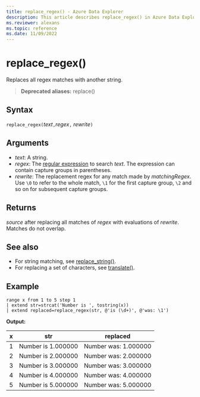 ```yaml
---
title: replace_regex() - Azure Data Explorer
description: This article describes replace_regex() in Azure Data Explorer.
ms.reviewer: alexans
ms.topic: reference
ms.date: 11/09/2022
---
```

# replace_regex()

Replaces all regex matches with another string.

> **Deprecated aliases:** replace()

## Syntax

`replace_regex(`*text*`,`*regex*`,` *rewrite*`)`

## Arguments

* *text*: A string.
* *regex*: The [regular expression](https://github.com/google/re2/wiki/Syntax) to search *text*. The expression can contain capture groups in parentheses.
* *rewrite*: The replacement regex for any match made by *matchingRegex*. Use `\0` to refer to the whole match, `\1` for the first capture group, `\2` and so on for subsequent capture groups.

## Returns

*source* after replacing all matches of *regex* with evaluations of *rewrite*. Matches do not overlap.

## See also

* For string matching, see [replace_string()](replace-string-function.md).
* For replacing a set of characters, see [translate()](translatefunction.md).

## Example

```kusto
range x from 1 to 5 step 1
| extend str=strcat('Number is ', tostring(x))
| extend replaced=replace_regex(str, @'is (\d+)', @'was: \1')
```

**Output:**

| x    | str | replaced|
|---|---|---|
| 1    | Number is 1.000000  | Number was: 1.000000|
| 2    | Number is 2.000000  | Number was: 2.000000|
| 3    | Number is 3.000000  | Number was: 3.000000|
| 4    | Number is 4.000000  | Number was: 4.000000|
| 5    | Number is 5.000000  | Number was: 5.000000|
 